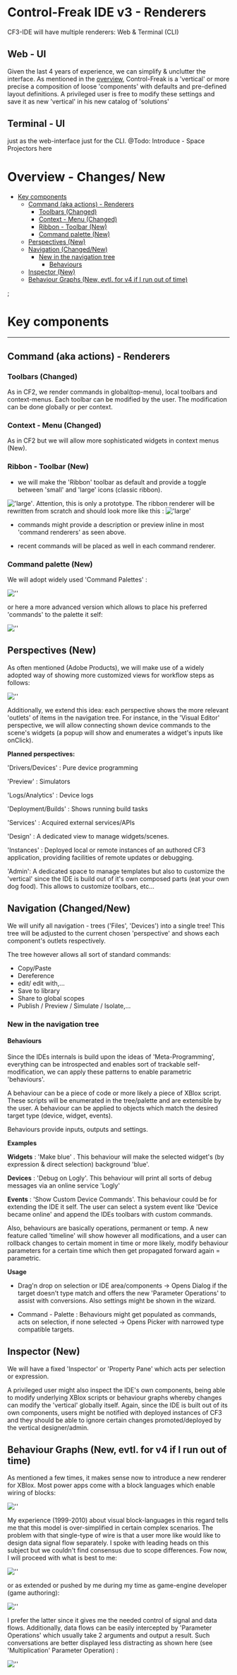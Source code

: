 # Control-Freak IDE v3 - Renderers

CF3-IDE will have multiple renderers: Web & Terminal (CLI)

## Web - UI

Given the last 4 years of experience, we can simplify & unclutter the interface. As mentioned in the [overview](../Control-Freak-v3.md), Control-Freak is a 'vertical' or more precise a composition of loose 'components' with defaults and pre-defined layout definitions. A privileged user is free to modify these settings and save it as new 'vertical' in his new catalog of 'solutions'

## Terminal - UI

just as the web-interface just for the CLI.
@Todo: Introduce - Space Projectors here

# Overview - Changes/ New

<!-- toc -->

- [Key components](#key-components)
  * [Command (aka actions) - Renderers](#command-aka-actions---renderers)
    + [Toolbars (Changed)](#toolbars-changed)
    + [Context - Menu (Changed)](#context---menu-changed)
    + [Ribbon - Toolbar (New)](#ribbon---toolbar-new)
    + [Command palette (New)](#command-palette-new)
  * [Perspectives (New)](#perspectives-new)
  * [Navigation (Changed/New)](#navigation-changednew)
    + [New in the navigation tree](#new-in-the-navigation-tree)
      - [Behaviours](#behaviours)
  * [Inspector (New)](#inspector-new)
  * [Behaviour Graphs (New, evtl. for v4 if I run out of time)](#behaviour-graphs-new-evtl-for-v4-if-i-run-out-of-time)

<!-- tocstop -->

;

# Key components

<hr/>

## Command (aka actions) - Renderers

### Toolbars (Changed)

As in CF2, we render commands in global(top-menu), local toolbars and context-menus. Each toolbar can be modified by the user. The modification can be done globally or per context.

### Context - Menu (Changed)

As in CF2 but we will allow more sophisticated widgets in context menus (New).

### Ribbon - Toolbar (New)

- we will make the 'Ribbon' toolbar as default and provide a toggle between 'small' and 'large' icons (classic ribbon).

!['large'](./ribbons.png). Attention, this is only a prototype. The ribbon renderer will be rewritten from scratch and should look more like this : !['large'](./ribbons-fusion.png)

- commands might provide a description or preview inline in most 'command renderers' as seen above.

- recent commands will be placed as well in each command renderer.

### Command palette (New)

We will adopt widely used 'Command Palettes' :

![''](./command-palette.png)

or here a more advanced version which allows to place his preferred 'commands' to the palette it self:

![''](./command-palette-fusion.png)

## Perspectives (New)

As often mentioned (Adobe Products), we will make use of a widely adopted way of showing more customized views for workflow steps as follows:

![''](./perspectives.png)

Additionally, we extend this idea: each perspective shows the more relevant 'outlets' of items in the navigation tree. For instance, in the 'Visual Editor' perspective, we will allow connecting shown device commands to the scene's widgets (a popup will show and enumerates a widget's inputs like onClick).

**Planned perspectives:**

'Drivers/Devices' : Pure device programming

'Preview' : Simulators

'Logs/Analytics' : Device logs

'Deployment/Builds' : Shows running build tasks

'Services' : Acquired external services/APIs

'Design' : A dedicated view to manage widgets/scenes.

'Instances' : Deployed local or remote instances of an authored CF3 application, providing facilities of remote updates or debugging.

'Admin': A dedicated space to manage templates but also to customize the 'vertical' since the IDE is build out of it's own composed parts (eat your own dog food). This allows to customize toolbars, etc...

## Navigation (Changed/New)

We will unify all navigation - trees ('Files', 'Devices') into a single tree! This tree will be adjusted to the current chosen 'perspective' and shows each component's outlets respectively.

The tree however allows all sort of standard commands:

- Copy/Paste
- Dereference
- edit/ edit with,...
- Save to library
- Share to global scopes
- Publish / Preview / Simulate / Isolate,...

### New in the navigation tree

#### Behaviours

Since the IDEs internals is build upon the ideas of 'Meta-Programming', everything can be introspected and enables sort of trackable self-modification, we can apply these patterns to enable parametric 'behaviours'.

A behaviour can be a piece of code or more likely a piece of XBlox script. These scripts will be enumerated in the tree/palette and are extensible by the user. A behaviour can be applied to objects which match the desired target type (device, widget, events).

Behaviours provide inputs, outputs and settings.

**Examples**

**Widgets** : 'Make blue' . This behaviour will make the selected widget's (by expression & direct selection) background 'blue'.

**Devices** : 'Debug on Logly'. This behaviour will print all sorts of debug messages via an online service 'Logly'

**Events** : 'Show Custom Device Commands'. This behaviour could be for extending the IDE it self. The user can select a system event like 'Device became online' and append the IDEs toolbars with custom commands.

Also, behaviours are basically operations, permanent or temp. A new feature called 'timeline' will show however all modifications, and a user can rollback changes to certain moment in time or more likely, modify behaviour parameters for a certain time which then get propagated forward again = parametric.

**Usage**

- Drag'n drop on selection or IDE area/components -> Opens Dialog if the target doesn't type match and offers the new 'Parameter Operations' to assist with conversions. Also settings might be shown in the wizard.

- Command - Palette : Behaviours might get populated as commands, acts on selection, if none selected -> Opens Picker with narrowed type compatible targets.

## Inspector (New)

We will have a fixed 'Inspector' or 'Property Pane' which acts per selection or expression.

A privileged user might also inspect the IDE's own components, being able
to modify underlying XBlox scripts or behaviour graphs whereby changes can modify the 'vertical' globally itself. Again, since the IDE is built out of its own components, users might be notified with deployed instances of CF3 and they should be able to ignore certain changes promoted/deployed by the vertical designer/admin.

## Behaviour Graphs (New, evtl. for v4 if I run out of time)

As mentioned a few times, it makes sense now to introduce a new renderer for XBlox. Most power apps come with a block languages which enable wiring of blocks:

![''](./node-red.png)

My experience (1999-2010) about visual block-languages in this regard tells me that this model is over-simplified in certain complex scenarios. The problem with that single-type of wire is that a user more like would like to design data signal flow separately.
I spoke with leading heads on this subject but we couldn't find consensus due to scope differences. Fow now, I will proceed with what is best to me:

![''](./vpl-2terminal-types.png)

or as extended or pushed by me during my time as game-engine developer (game authoring):

![''](./virtools2.jpg)

I prefer the latter since it gives me the needed control of signal and data flows. Additionally, data flows can be easily intercepted by 'Parameter Operations' which usually take 2 arguments and output a result. Such conversations are better displayed less distracting as shown here (see 'Multiplication' Parameter Operation) :

![''](./virtools.gif)
